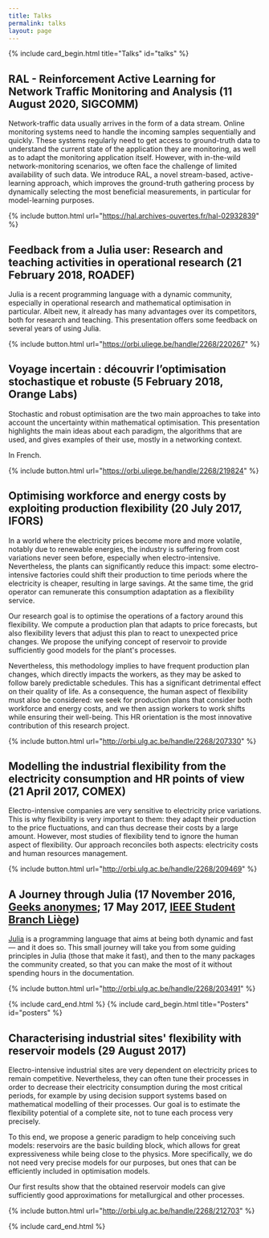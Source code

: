 ```yaml
---
title: Talks
permalink: talks
layout: page
---
```


{% include card_begin.html title="Talks" id="talks" %}

## RAL - Reinforcement Active Learning for Network Traffic Monitoring and Analysis (11 August 2020, SIGCOMM)

Network-traffic data usually arrives in the form of a data stream. Online monitoring systems need to handle the incoming samples sequentially and quickly. These systems regularly need to get access to ground-truth data to understand the current state of the application they are monitoring, as well as to adapt the monitoring application itself. However, with in-the-wild network-monitoring scenarios, we often face the challenge of limited availability of such data. We introduce RAL, a novel stream-based, active-learning approach, which improves the ground-truth gathering process by dynamically selecting the most beneficial measurements, in particular for model-learning purposes. 

{% include button.html url="https://hal.archives-ouvertes.fr/hal-02932839" %}

## Feedback from a Julia user: Research and teaching activities in operational research (21 February 2018, ROADEF)

Julia is a recent programming language with a dynamic community, especially in operational research and mathematical optimisation in particular. Albeit new, it already has many advantages over its competitors, both for research and teaching. This presentation offers some feedback on several years of using Julia.

{% include button.html url="https://orbi.uliege.be/handle/2268/220267" %}

## Voyage incertain : découvrir l’optimisation stochastique et robuste (5 February 2018, Orange Labs)

Stochastic and robust optimisation are the two main approaches to take into account the uncertainty within mathematical optimisation. This presentation highlights the main ideas about each paradigm, the algorithms that are used, and gives examples of their use, mostly in a networking context. 

In French. 

{% include button.html url="https://orbi.uliege.be/handle/2268/219824" %}

## Optimising workforce and energy costs by exploiting production flexibility (20 July 2017, IFORS)

In a world where the electricity prices become more and more volatile, notably due to renewable energies, the industry is suffering from cost variations never seen before, especially when electro-intensive. Nevertheless, the plants can significantly reduce this impact: some electro-intensive factories could shift their production to time periods where the electricity is cheaper, resulting in large savings. At the same time, the grid operator can remunerate this consumption adaptation as a flexibility service.

Our research goal is to optimise the operations of a factory around this flexibility. We compute a production plan that adapts to price forecasts, but also flexibility levers that adjust this plan to react to unexpected price changes. We propose the unifying concept of reservoir to provide sufficiently good models for the plant's processes.

Nevertheless, this methodology implies to have frequent production plan changes, which directly impacts the workers, as they may be asked to follow barely predictable schedules. This has a significant detrimental effect on their quality of life. As a consequence, the human aspect of flexibility must also be considered: we seek for production plans that consider both workforce and energy costs, and we then assign workers to work shifts while ensuring their well-being. This HR orientation is the most innovative contribution of this research project.

{% include button.html url="http://orbi.ulg.ac.be/handle/2268/207330" %}

## Modelling the industrial flexibility from the electricity consumption and HR points of view (21 April 2017, COMEX)

Electro-intensive companies are very sensitive to electricity price variations. This is why flexibility is very important to them: they adapt their production to the price fluctuations, and can thus decrease their costs by a large amount. However, most studies of flexibility tend to ignore the human aspect of flexibility. Our approach reconciles both aspects: electricity costs and human resources management. 

{% include button.html url="http://orbi.ulg.ac.be/handle/2268/209469" %}

## A Journey through Julia (17 November 2016, [Geeks anonymes](https://www.recherche.uliege.be/cms/c_9463913/fr/geeks-anonymes); 17 May 2017, [IEEE Student Branch Liège](https://ieee.ulg.ac.be/en/))

[Julia](http://www.julialang.org/) is a programming language that aims at being both dynamic and fast — and it does so. This small journey will take you from some guiding principles in Julia (those that make it fast), and then to the many packages the community created, so that you can make the most of it without spending hours in the documentation. 

{% include button.html url="http://orbi.ulg.ac.be/handle/2268/203491" %}

{% include card_end.html %}
{% include card_begin.html title="Posters" id="posters" %}

## Characterising industrial sites' flexibility with reservoir models (29 August 2017)

Electro-intensive industrial sites are very dependent on electricity prices to remain competitive. Nevertheless, they can often tune their processes in order to decrease their electricity consumption during the most critical periods, for example by using decision support systems based on mathematical modelling of their processes. Our goal is to estimate the flexibility potential of a complete site, not to tune each process very precisely.

To this end, we propose a generic paradigm to help conceiving such models: reservoirs are the basic building block, which allows for great expressiveness while being close to the physics. More specifically, we do not need very precise models for our purposes, but ones that can be efficiently included in optimisation models.

Our first results show that the obtained reservoir models can give sufficiently good approximations for metallurgical and other processes.

{% include button.html url="http://orbi.ulg.ac.be/handle/2268/212703" %}

{% include card_end.html %}
